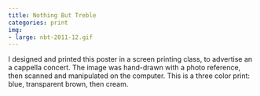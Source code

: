 ```yaml
---
title: Nothing But Treble
categories: print
img:
- large: nbt-2011-12.gif
---
```


I designed and printed this poster in a screen printing class, to advertise an a cappella concert. The image was hand-drawn with a photo reference, then scanned and manipulated on the computer. This is a three color print: blue, transparent brown, then cream.
